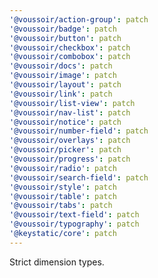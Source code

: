 ```yaml
---
'@voussoir/action-group': patch
'@voussoir/badge': patch
'@voussoir/button': patch
'@voussoir/checkbox': patch
'@voussoir/combobox': patch
'@voussoir/docs': patch
'@voussoir/image': patch
'@voussoir/layout': patch
'@voussoir/link': patch
'@voussoir/list-view': patch
'@voussoir/nav-list': patch
'@voussoir/notice': patch
'@voussoir/number-field': patch
'@voussoir/overlays': patch
'@voussoir/picker': patch
'@voussoir/progress': patch
'@voussoir/radio': patch
'@voussoir/search-field': patch
'@voussoir/style': patch
'@voussoir/table': patch
'@voussoir/tabs': patch
'@voussoir/text-field': patch
'@voussoir/typography': patch
'@keystatic/core': patch
---
```


Strict dimension types.
